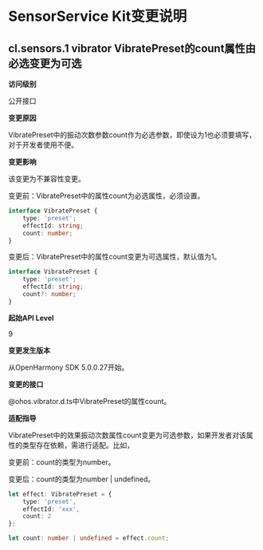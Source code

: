 # SensorService Kit变更说明

## cl.sensors.1 vibrator VibratePreset的count属性由必选变更为可选

**访问级别**

公开接口

**变更原因**

VibratePreset中的振动次数参数count作为必选参数，即使设为1也必须要填写，对于开发者使用不便。

**变更影响**

该变更为不兼容性变更。

变更前：VibratePreset中的属性count为必选属性，必须设置。

```ts
interface VibratePreset {
    type: 'preset';
    effectId: string;
    count: number;
}
```

变更后：VibratePreset中的属性count变更为可选属性，默认值为1。

```ts
interface VibratePreset {
    type: 'preset';
    effectId: string;
    count?: number;
}
```

**起始API Level**

9

**变更发生版本**

从OpenHarmony SDK 5.0.0.27开始。

**变更的接口**

@ohos.vibrator.d.ts中VibratePreset的属性count。

**适配指导**

VibratePreset中的效果振动次数属性count变更为可选参数，如果开发者对该属性的类型存在依赖，需进行适配。比如，

变更前：count的类型为number。

变更后：count的类型为number | undefined。

```ts
let effect: VibratePreset = {
    type: 'preset',
    effectId: 'xxx',
    count: 2
};

let count: number | undefined = effect.count;
```
